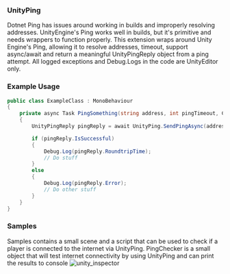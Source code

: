 ### UnityPing
Dotnet Ping has issues around working in builds and improperly resolving addresses. UnityEngine's Ping works well in builds, but it's primitive and needs wrappers to function properly. This extension wraps around Unity Engine's Ping, allowing it to resolve addresses, timeout, support async/await and return a meaningful UnityPingReply object from a ping attempt.
All logged exceptions and Debug.Logs in the code are UnityEditor only.

### Example Usage
```csharp
public class ExampleClass : MonoBehaviour 
{
    private async Task PingSomething(string address, int pingTimeout, CancellationToken ct)
    {
        UnityPingReply pingReply = await UnityPing.SendPingAsync(address, pingTimeout, ct);

        if (pingReply.IsSuccessful)
        {
            Debug.Log(pingReply.RoundtripTime);
            // Do stuff
        }
        else
        {
            Debug.Log(pingReply.Error);
            // Do other stuff
        }
    }
}
```

### Samples
Samples contains a small scene and a script that can be used to check if a player is connected to the internet via UnityPing. PingChecker is a small object that will test internet connectivity by using UnityPing and can print the results to console
![unity_inspector](https://i.imgur.com/CJ2PMwb.png)
